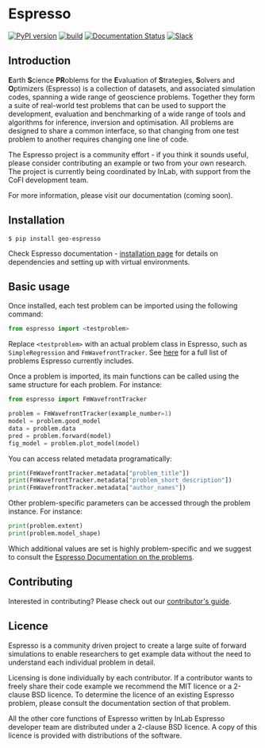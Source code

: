 # Espresso

[![PyPI version](https://img.shields.io/pypi/v/geo-espresso?logo=pypi&style=flat-square&color=bde0fe&labelColor=f8f9fa)](https://pypi.org/project/geo-espresso/)
[![build](https://img.shields.io/github/actions/workflow/status/inlab-geo/espresso/build_wheels.yml?branch=main&logo=githubactions&style=flat-square&color=ccd5ae&labelColor=f8f9fa)](https://github.com/inlab-geo/espresso/actions/workflows/build_wheels.yml)
[![Documentation Status](https://img.shields.io/readthedocs/geo-espresso?logo=readthedocs&style=flat-square&color=fed9b7&labelColor=f8f9fa&logoColor=eaac8b)](https://geo-espresso.readthedocs.io/en/latest/?badge=latest)
[![Slack](https://img.shields.io/badge/Slack-InLab_community-4A154B?logo=slack&style=flat-square&color=cdb4db&labelColor=f8f9fa&logoColor=9c89b8)](https://join.slack.com/t/inlab-community/shared_invite/zt-1ejny069z-v5ZyvP2tDjBR42OAu~TkHg)

## Introduction

**E**arth **S**cience **PR**oblems for the **E**valuation of **S**trategies, 
**S**olvers and **O**ptimizers (Espresso) is a collection of datasets, and 
associated simulation codes, spanning a wide range of geoscience problems. 
Together they form a suite of real-world test problems that can be used to 
support the development, evaluation and benchmarking of a wide range of tools
and algorithms for inference, inversion and optimisation. All problems are 
designed to share a common interface, so that changing from one test problem
to another requires changing one line of code. 

The Espresso project is a community effort - if you think it sounds useful,
please consider contributing an example or two from your own research. The project
is currently being coordinated by InLab, with support from the CoFI development
team.

For more information, please visit our documentation (coming soon).


## Installation

```console
$ pip install geo-espresso
```

Check Espresso documentation - 
[installation page](https://geo-espresso.readthedocs.io/en/latest/user_guide/installation.html) 
for details on dependencies and setting up with virtual environments.

## Basic usage

Once installed, each test problem can be imported using the following command:

```python
from espresso import <testproblem>
```

Replace ``<testproblem>`` with an actual problem class in Espresso, such as
`SimpleRegression` and `FmWavefrontTracker`. See 
[here](https://geo-espresso.readthedocs.io/en/latest/user_guide/contrib/index.html) 
for a full list of problems Espresso currently includes.

Once a problem is imported, its main functions can be called using the same 
structure for each problem. For instance:

```python
from espresso import FmWavefrontTracker

problem = FmWavefrontTracker(example_number=1)
model = problem.good_model
data = problem.data
pred = problem.forward(model)
fig_model = problem.plot_model(model)
```

You can access related metadata programatically:

```python
print(FmWavefrontTracker.metadata["problem_title"])
print(FmWavefrontTracker.metadata["problem_short_description"])
print(FmWavefrontTracker.metadata["author_names"])
```

Other problem-specific parameters can be accessed through the problem instance. For instance:

```python
print(problem.extent)
print(problem.model_shape)
```

Which additional values are set is highly problem-specific and we suggest to 
consult the 
[Espresso Documentation on the problems](https://geo-espresso.readthedocs.io/en/latest/user_guide/contrib/index.html).


## Contributing

Interested in contributing? Please check out our [contributor's guide](https://geo-espresso.readthedocs.io/en/latest/contributor_guide/index.html).


## Licence

Espresso is a community driven project to create a large suite of forward
simulations to enable researchers to get example data without the need to 
understand each individual problem in detail.

Licensing is done individually by each contributor. If a contributor wants to freely share their code example we recommend the MIT licence or a 
2-clause BSD licence. To determine the licence of an existing Espresso
problem, please consult the documentation section of that problem.

All the other core functions of Espresso written by InLab Espresso developer
team are distributed under a 2-clause BSD licence. A copy of this licence is
provided with distributions of the software.
